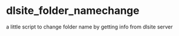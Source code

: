 # dlsite_folder_namechange
a little script to change folder name by getting info from dlsite server
